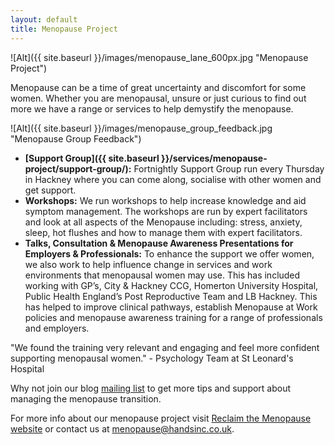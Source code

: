 ```yaml
---
layout: default
title: Menopause Project
---
```

![Alt]({{ site.baseurl }}/images/menopause_lane_600px.jpg "Menopause Project")

Menopause can be a time of great uncertainty and discomfort for some women. Whether you are menopausal, unsure or just curious to find out more we have a range or services to help demystify the menopause. 

![Alt]({{ site.baseurl }}/images/menopause_group_feedback.jpg "Menopause Group Feedback")

* **[Support Group]({{ site.baseurl }}/services/menopause-project/support-group/):** Fortnightly Support Group run every Thursday in Hackney where you can come along, socialise with other women and get support.
* **Workshops:** We run workshops to help increase knowledge and aid symptom management. The workshops are run by expert facilitators and look at all aspects of the Menopause including: stress, anxiety, sleep, hot flushes and how to manage them with expert facilitators. 
* **Talks, Consultation & Menopause Awareness Presentations for Employers & Professionals:**
To enhance the support we offer women, we also work to help influence change in services and work environments that menopausal women may use. This has included working with GP’s, City & Hackney CCG, Homerton University Hospital, Public Health England’s Post Reproductive Team and LB Hackney. This has helped to improve clinical pathways, establish Menopause at Work policies and menopause awareness training for a range of professionals and employers. 

"We found the training very relevant and engaging and feel more confident supporting menopausal women." -
Psychology Team at St Leonard's Hospital

Why not join our blog [mailing list](http://eepurl.com/cZbVmf) to get more tips and support about managing the menopause transition.

For more info about our menopause project visit [Reclaim the Menopause website](http://www.reclaimthemenopause.com/)
or contact us at [menopause@handsinc.co.uk](mailto:menopause@handsinc.co.uk).
